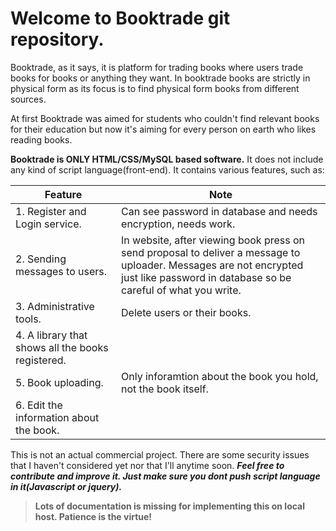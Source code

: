 # Welcome to Booktrade git repository.

Booktrade, as it says, it is platform for trading books where users trade books for books or anything they want. In booktrade books are strictly in physical form as its focus is to find physical form books from different sources. 

At first Booktrade was aimed for students who couldn't find relevant books for their education but now it's aiming for every person on earth who likes reading books.

**Booktrade is ONLY HTML/CSS/MySQL based software.** It does not include any kind of script language(front-end). It contains various features, such as:

| Feature | Note |
| --- | --- |
| 1. Register and Login service. | Can see password in database and needs encryption, needs work.|
| 2. Sending messages to users. | In website, after viewing book press on send proposal to deliver a message to uploader. Messages are not encrypted just like password in database so be careful of what you write.|
| 3. Administrative tools.| Delete users or their books. |
| 4. A library that shows all the books registered. |
| 5. Book uploading. | Only inforamtion about the book you hold, not the book itself. |
| 6. Edit the information about the book. |

This is not an actual commercial project. There are some security issues that I haven't considered yet nor that I'll anytime soon. **_Feel free to contribute and improve it. Just make sure you dont push script language in it(Javascript or jquery)._**  


> **Lots of documentation is missing for implementing this on local host. Patience is the virtue!**

